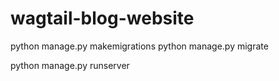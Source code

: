 # wagtail-blog-website

python manage.py makemigrations
python manage.py migrate

python manage.py runserver